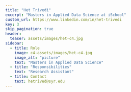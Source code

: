 ```yaml
---
title: "Het Trivedi"
excerpt: "Masters in Applied Data Science at iSchool"
custom_url: https://www.linkedin.com/in/het-trivedi
key: 3
skip_pagination: true
header:
  teaser: assets/images/het-c4.jpg
sidebar:
  - title: Role
    image: c4-assets/images/het-c4.jpg
    image_alt: "picture"
    text: "Masters in Applied Data Science"
  - title: "Responsibilities"
    text: "Research Assistant"
  - title: Contact
    text: hetrived@syr.edu
---
```

